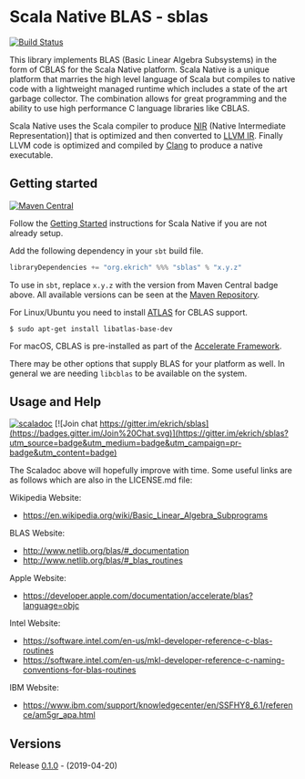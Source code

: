 # Scala Native BLAS - sblas
[![Build Status](https://travis-ci.org/ekrich/sblas.svg?branch=master)](https://travis-ci.org/ekrich/sblas)

This library implements BLAS (Basic Linear Algebra Subsystems) in the form
of CBLAS for the Scala Native platform. Scala Native is a unique platform that
marries the high level language of Scala but compiles to native code with a
lightweight managed runtime which includes a state of the art garbage collector.
The combination allows for great programming and the ability to use high
performance C language libraries like CBLAS.

Scala Native uses the Scala compiler to produce
[NIR](https://scala-native.readthedocs.io/en/latest/contrib/nir.html)
(Native Intermediate Representation)] that is optimized and then
converted to [LLVM IR](http://llvm.org/). Finally LLVM code is optimized
and compiled by [Clang](http://clang.llvm.org/) to produce a native executable.

## Getting started
[![Maven Central](https://img.shields.io/maven-central/v/org.ekrich/sblas_2.11.svg)](https://maven-badges.herokuapp.com/maven-central/org.ekrich/sblas_native0.3_2.11)

Follow the [Getting Started](https://scala-native.readthedocs.io/en/latest/user/setup.html)
instructions for Scala Native if you are not already setup.

Add the following dependency in your `sbt` build file.
```scala
libraryDependencies += "org.ekrich" %%% "sblas" % "x.y.z"
```

To use in `sbt`, replace `x.y.z` with the version from Maven Central badge above.
All available versions can be seen at the [Maven Repository](https://mvnrepository.com/artifact/org.ekrich/sblas).

For Linux/Ubuntu you need to install [ATLAS](http://math-atlas.sourceforge.net/) for CBLAS
support.

```
$ sudo apt-get install libatlas-base-dev
```
For macOS, CBLAS is pre-installed as part of the [Accelerate Framework](https://developer.apple.com/documentation/accelerate).

There may be other options that supply BLAS for your platform as well. In general we
are needing `libcblas` to be available on the system.

## Usage and Help
[![scaladoc](https://www.javadoc.io/badge/org.ekrich/sblas_native0.3_2.11.svg)](https://www.javadoc.io/doc/org.ekrich/sblas_native0.3_2.11)
[![Join chat https://gitter.im/ekrich/sblas](https://badges.gitter.im/Join%20Chat.svg)](https://gitter.im/ekrich/sblas?utm_source=badge&utm_medium=badge&utm_campaign=pr-badge&utm_content=badge)

The Scaladoc above will hopefully improve with time. Some useful links are as follows which are also in the LICENSE.md file:

Wikipedia Website:
- https://en.wikipedia.org/wiki/Basic_Linear_Algebra_Subprograms

BLAS Website:
- http://www.netlib.org/blas/#_documentation
- http://www.netlib.org/blas/#_blas_routines

Apple Website:
- https://developer.apple.com/documentation/accelerate/blas?language=objc

Intel Website:
- https://software.intel.com/en-us/mkl-developer-reference-c-blas-routines
- https://software.intel.com/en-us/mkl-developer-reference-c-naming-conventions-for-blas-routines

IBM Website:
- https://www.ibm.com/support/knowledgecenter/en/SSFHY8_6.1/reference/am5gr_apa.html

## Versions

Release [0.1.0](https://github.com/ekrich/sblas/releases/tag/v0.1.0) - (2019-04-20)<br/>
